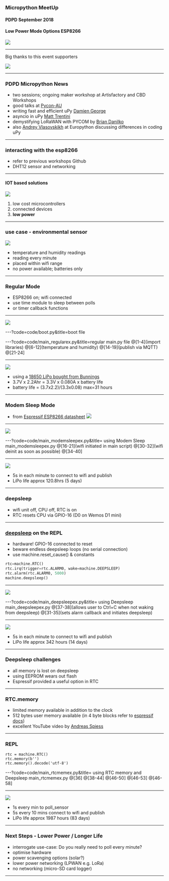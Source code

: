  ### Micropython MeetUp
 #### PDPD September 2018
 #### Low Power Mode Options ESP8266
![](micropython_logo.png)

<!--
MeetUp workshop to discuss Deep-sleep mode and RTC.memory on ESP8266
-->

---
Big thanks to this event supporters

![](https://uploads-ssl.webflow.com/5a04456bb45010000164c58f/5ac6e8a1e4871de747635287_Screen%20Shot%202018-04-06%20at%2011.24.58%20am-p-500.png)


---

### PDPD Micropython News
- two sessions; ongoing maker workshop at Artisfactory and CBD Workshops
- good talks at [Pycon-AU](https://www.youtube.com/watch?v=PjiXkJ6P9pQ&list=PLs4CJRBY5F1KrUr7z_2mur2QdAKXyh-k3)
 - writing fast and efficient uPy [Damien George](https://www.youtube.com/watch?v=hHec4qL00x0&t=4s)
  - asyncio in uPy [Matt Trentini](https://www.youtube.com/watch?v=tIgu7q38bUw&t=4s)
 - demystifying LoRaWAN with PYCOM  by [Brian Danilko](https://www.youtube.com/watch?v=L-fh7PSpPMc)
 - also [Andrey Vlasovskikh](https://www.youtube.com/watch?v=Hy0W8tBpZu4) at Europython discussing differences in coding uPy

---

### interacting with the esp8266 ###

- refer to previous workshops Github
- DHT12 sensor and networking

---
#### IOT based solutions
![](https://cdn-images-1.medium.com/max/1600/1*B90K6ApXTNvY6RQApeHZ1A.jpeg)
1. low cost microcontrollers
2. connected devices
3. **low power**

<!-- the expected massive explosion in IOT devices relies on three legs.  We will investigate the final leg; Low Power -->

---
### use case - environmental sensor
![](flowcharts/tempsensorpic.jpg)
- temperature and humidity readings
- reading every minute
- placed within wifi range
- no power available; batteries only

---

### Regular Mode
- ESP8266 on; wifi connected
- use time module to sleep between polls
 - or timer callback functions

---

![](flowcharts/basic_flow.gif)


---?code=code/boot.py&title=boot file

---?code=code/main_regularex.py&title=regular main.py file
@[1-4](import libraries)
@[6-12](temperature and humidity)
@[14-19](publish via MQTT)
@[21-24]

<!-- example code for Regular 'always on' Node -->
---
![](flowcharts/regular_powerchart.gif)

- using a [18650 LiPo bought from Bunnings](https://www.bunnings.com.au/solar-magic-2200mah-lithium-ion-rechargeable-batteries-2-pack_p4352437)
- 3.7V x 2.2Ahr = 3.3V x 0.080A x battery life
- battery life = (3.7x2.2)/(3.3x0.08) max=31 hours
---

### Modem Sleep Mode
- from [Espressif ESP8266  datasheet](https://www.espressif.com/sites/default/files/documentation/0a-esp8266ex_datasheet_en.pdf)
![](flowcharts/ESP8266_blockdia.png)

---

![](flowcharts/modem_sleep.gif)

---?code=code/main_modemsleepex.py&title= using Modem Sleep  main_modemsleepex.py
@[16-21](wifi initiated in main script)
@[30-32](wifi deinit as soon as possible)
@[34-40]

<!-- flowchart and code: switch off wifi when not in use
-->
---

![](flowcharts/modem_powerchart.gif)
- 5s in each minute to connect to wifi and publish
- LiPo life approx 120.8hrs (5 days)

<!-- calculation shows better performance but still unsuitable for IOT devices
-->
---

### deepsleep
- wifi unit off, CPU off, RTC is on
- RTC resets CPU via GPIO-16 (D0 on Wemos D1 mini)


---
### [deepsleep](http://docs.micropython.org/en/v1.9.2/esp8266/esp8266/tutorial/powerctrl.html) on the REPL

- hardware! GPIO-16 connected to reset
- beware endless deepsleep loops (no serial connection)
 - use machine.reset_cause() & constants

```python
rtc=machine.RTC()
rtc.irq(trigger=rtc.ALARM0, wake=machine.DEEPSLEEP)
rtc.alarm(rtc.ALARM0, 5000)
machine.deepsleep()
```




---

![](flowcharts/deepsleep.gif)

---?code=code/main_deepsleepex.py&title= using Deepsleep  main_deepsleepex.py
@[37-38](allows user to Ctrl+C when not waking from deepsleep)
@[31-35](sets alarm callback and initiates deepsleep)

<!-- flowchart and code: using Deepsleep function
-->
---

![](flowcharts/deepsleep_powerchart.gif)
- 5s in each minute to connect to wifi and publish
- LiPo life approx 342 hours (14 days)
---

### Deepsleep challenges
- all memory is lost on deepsleep
- using EEPROM wears out flash
- Espressif provided a useful option in RTC

---
### RTC.memory
- limited memory available in addition to the clock
- 512 bytes user memory available (in 4 byte blocks refer to [espressif docs](https://www.espressif.com/sites/default/files/2C-ESP8266_Non_OS_SDK_API_Reference__EN.pdf))
- excellent YouTube video by [Andreas Spiess](https://www.youtube.com/watch?v=r-hEOL007nw&index=14&list=PL3XBzmAj53Rlu3Byy_GkqG6b-nwEpWku0)

---
### REPL
```
rtc = machine.RTC()
rtc.memory(b'')
rtc.memory().decode('utf-8')
```

---?code=code/main_rtcmemex.py&title= using RTC memory and Deepsleep  main_rtcmemex.py
@[36]
@[38-44]
@[46-50]
@[46-53]
@[46-58]


<!-- flowchart and code: using RTC.memory function
-->
---

![](flowcharts/rtcmem.gif)
- 1s every min to poll_sensor
- 5s every 10 mins connect to wifi and publish
- LiPo life approx 1987 hours (83 days)

---
### Next Steps - Lower Power / Longer Life
- interrogate use-case: Do you really need to poll every minute?
- optimise hardware
 - power scavenging options (solar?)
 - lower power networking (LPWAN e.g. LoRa)
 - no networking (micro-SD card logger)
---
